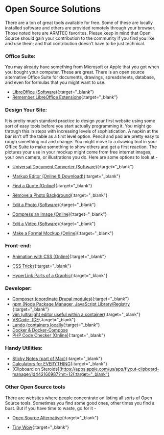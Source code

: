 # Open Source Solutions

There are a ton of great tools available for free.  Some of these are locally installed software and others are provided remotely through your browser.  Those noted here are ARMTEC favorites.   Please keep in mind that Open Source should gain your contribution to the community if you find you like and use them; and that contribution doesn't have to be just technical.


### Office Suite:

You may already have something from Microsoft or Apple that you got when you bought your computer.  These are great.  There is an open source alternative Office Suite for documents, drawings, spreadsheets, database, and even for formulas that you might want to use.

- [LibreOffice (Software)](https://www.libreoffice.org/){:target="_blank"}
- [Remember LibreOffice Extensions](https://extensions.libreoffice.org/){:target="_blank"}


### Design Your Site:

It is pretty much standard practice to design your first website using some sort of easy tools before you start actually programming it.  You might go through this in steps with increasing levels of sophistication.  A napkin at the bar isn't off the table as a first level option.  Pencil and pad are pretty easy to rough something out and change.  You might move to a drawing tool in your Office Suite to make something to show others and get a first reaction.  The pictures your use in your mockup might come from free internet images, your own camera, or illustrations you do.  Here are some options to look at -

- [Universal Document Converter (Software)](https://pandoc.org/){:target="_blank"}

- [Markup Editor (Online & Download)](https://readme.so/editor){:target="_blank"}

- [Find a Quote (Online)](https://metaphor.systems/){:target="_blank"}

- [Remove a Photo Background](https://www.remove.bg/upload){:target="_blank"}

- [Edit a Photo (Software)](https://www.gimp.org/){:target="_blank"}

- [Compress an Image (Online)](https://compressor.io/){:target="_blank"}

- [Edit a Video (Software)](https://www.vlognow.me){:target="_blank"}

- [Make a Formal Mockup (Online)](https://penpot.app/){:target="_blank"}



### Front-end:

- [Animation with CSS (Online)](https://animista.net/){:target="_blank"}

- [CSS Tricks](https://css-tricks.com/){:target="_blank"}

- [HyperLink Parts of a Graphic](http://www.javascriptkit.com/howto/imagemap.shtml){:target="_blank"}



### Developer:

- [Composer (coordinate Drupal modules)](https://getcomposer.org/){:target="_blank"}
- [npm (Node Package Manager, JavaScript Library/Registry ](https://www.npmjs.com/){:target="_blank"}
- [vim (ultralight editor useful within a container](https://www.vim.org/){:target="_blank"}
- [VSCode- IDE](https://code.visualstudio.com/){:target="_blank"}
- [Lando (containers locally](https://lando.dev/){:target="_blank"}
- [Docker & Docker-Compose](book/docker)
- [PHP Code Checker (Online)](https://extendsclass.com/php-tester.html){:target="_blank"}



### Handy Utilities:

- [Sticky Notes (part of Mac)](https://support.apple.com/guide/stickies/welcome/mac){:target="_blank"}
- [Calculators for EVERYTHING](https://www.omnicalculator.com/){:target="_blank"}
- [Clipboard on Steroids](https://apps.apple.com/us/app/flycut-clipboard-manager/id442160987?mt=12{:target="_blank"}


### Other Open Source tools

There are websites where people concentrate on listing all sorts of Open Source tools.  Sometimes you find some good ones, other times you find a bust.  But if you have time to waste, go for it -

- [Open Source Alternative](https://www.opensourcealternative.to/){:target="_blank"}

- [Tiny Wow](https://tinywow.com/){:target="_blank"}
